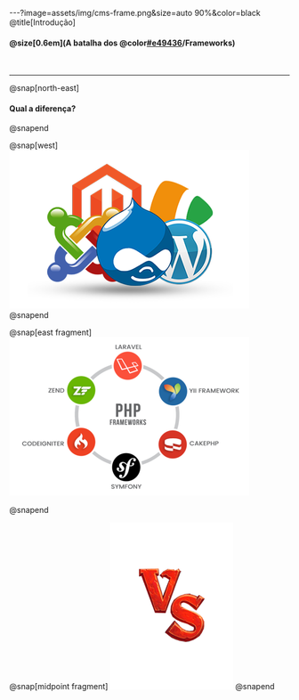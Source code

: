 ---?image=assets/img/cms-frame.png&size=auto 90%&color=black
@title[Introdução]

#### @size[0.6em](A batalha dos @color[#e49436](CMS)/Frameworks)

<br>

---

@snap[north-east]
<h4>Qual a diferença?</h4>
@snapend

@snap[west]
![](assets/img/cms.png)
@snapend

@snap[east fragment]
![](assets/img/frame.png)

@snapend

@snap[midpoint fragment]
![](assets/img/versus.png)
@snapend
